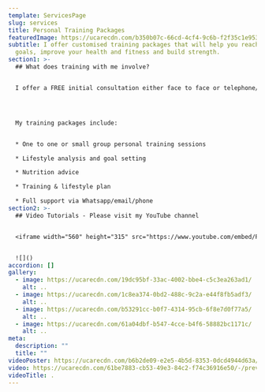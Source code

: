 ```yaml
---
template: ServicesPage
slug: services
title: Personal Training Packages
featuredImage: https://ucarecdn.com/b350b07c-66cd-4cf4-9c6b-f2f35c1e953a/-/crop/1002x393/78,378/-/preview/-/grayscale/
subtitle: I offer customised training packages that will help you reach your
  goals, improve your health and fitness and build strength.
section1: >-
  ## What does training with me involve?


  I offer a FREE initial consultation either face to face or telephone/Zoom call to discuss your goals.




  My training packages include:


  * One to one or small group personal training sessions

  * Lifestyle analysis and goal setting

  * Nutrition advice

  * Training & lifestyle plan

  * Full support via Whatsapp/email/phone
section2: >-
  ## Video Tutorials - Please visit my YouTube channel


  <iframe width="560" height="315" src="https://www.youtube.com/embed/P8vpAoSY6kI" frameborder="0" allow="accelerometer; autoplay; encrypted-media; gyroscope; picture-in-picture" allowfullscreen></iframe>


  ![]()
accordion: []
gallery:
  - image: https://ucarecdn.com/19dc95bf-33ac-4002-bbe4-c5c3ea263ad1/
    alt: ..
  - image: https://ucarecdn.com/1c8ea374-0bd2-488c-9c2a-e44f8fb5adf3/
    alt: ..
  - image: https://ucarecdn.com/b53291cc-b0f7-4314-95cb-6f8e7d0f77a5/
    alt: ..
  - image: https://ucarecdn.com/61a04dbf-b547-4cce-b4f6-58882bc1171c/
    alt: ..
meta:
  description: ""
  title: ""
videoPoster: https://ucarecdn.com/b6b2de09-e2e5-4b5d-8353-0dcd4944d63a/-/preview/-/grayscale/
video: https://ucarecdn.com/61be7883-cb53-49e3-84c2-f74c36916e50/-/preview/-/grayscale/
videoTitle: .
---
```

